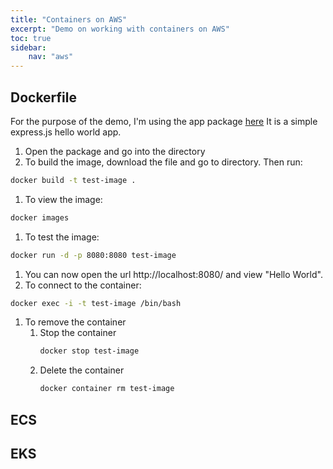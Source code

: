 ```yaml
---
title: "Containers on AWS"
excerpt: "Demo on working with containers on AWS"
toc: true
sidebar:
    nav: "aws"
---
```


## Dockerfile

For the purpose of the demo, I'm using the app package [here](/assets/files/app.zip)
It is a simple express.js hello world app.

1. Open the package and go into the directory
1. To build the image, download the file and go to directory. Then run:
```bash
docker build -t test-image .
```
1. To view the image:
```bash
docker images
```
1. To test the image:
```bash
docker run -d -p 8080:8080 test-image
```
1. You can now open the url http://localhost:8080/ and view "Hello World".
1. To connect to the container:
```bash
docker exec -i -t test-image /bin/bash
```
1. To remove the container
    1. Stop the container
        ```bash
        docker stop test-image
        ```
    1. Delete the container
        ```bash
        docker container rm test-image
        ```

## ECS

## EKS